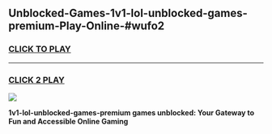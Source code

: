 
## Unblocked-Games-1v1-lol-unblocked-games-premium-Play-Online-#wufo2
<h3>
<a href="https://premium.freeplayer.one?title=1v1-lol-unblocked-games-premium&ref=27F">CLICK TO PLAY</a></h3>
<hr>

<h3>
<a href="https://premium.freeplayer.one?title=1v1-lol-unblocked-games-premium&ref=27F">CLICK 2 PLAY</a>
  
</h3>

<a href="https://premium.freeplayer.one?title=1v1-lol-unblocked-games-premium&ref=27F"><img src="https://clearcache.store/games.png"></a>


**1v1-lol-unblocked-games-premium games unblocked: Your Gateway to Fun and Accessible Online Gaming**
